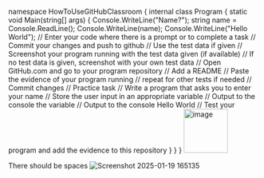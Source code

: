 namespace HowToUseGitHubClassroom
{
    internal class Program
    {
        static void Main(string[] args)
        {
            Console.WriteLine("Name?");
            string name = Console.ReadLine();
            Console.WriteLine(name);
            Console.WriteLine("Hello World"); 
            // Enter your code where there is a prompt or to complete a task
            // Commit your changes and push to github
            // Use the test data if given
            // Screenshot your program running with the test data given (if available)
            // If no test data is given, screenshot with your own test data
            // Open GitHub.com and go to your program repository
            // Add a README
            // Paste the evidence of your program running
            // repeat for other tests if needed
            // Commit changes
            // Practice task
            // Write a program that asks you to enter your name
            // Store the user input in an appropriate variable
            // Output to the console the variable
            // Output to the console Hello World
            // Test your program and add the evidence to this repository
        }
    }
}
<img width="88" alt="image" src="https://github.com/user-attachments/assets/3e05c32a-576c-40dc-b43b-a409def38dac" />

There should be spaces
![Screenshot 2025-01-19 165135](https://github.com/user-attachments/assets/971ff833-2aca-43e0-b6bd-3af2974def11)
